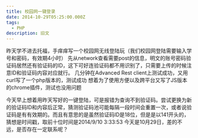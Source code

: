 ```yaml
---
title: 校园网一键登录
date: 2014-10-29T05:25:00.000Z
tags:
  - PHP
description: 旧文
---
```

昨天学不进去托福，手痒痒写一个校园网无线登陆玩（我们校园网登陆需要输入学号和密码，有效期4小时）
先从network查看需要post的信息，明文的账号密码验证码居然还有验证码的ID，这下可好连验证码都不用识别了，只需要上传的时候注意ID和验证码内容对应就行。
几分钟在Advanced Rest client上测试成功，又用curl写了一个php版本的，测试成功
想着为了使用方便以及跨平台又写了JS版本的chrome插件，测试也没用问题

今天早上想着用昨天写好的一键登陆，可是报错为查询不到验证码。尝试更换为新的验证码ID和内容后正常，猜测验证码池可能每隔一段时间会重置一次，或者说验证码是有有效期的。而且有意思的是虽然验证码ID是18位，但是是以141开头的，猜想是时间戳，取前十位时间是2014/9/10 3:33:53 今天是10月29日，差的不远，是否存在一定联系呢？
